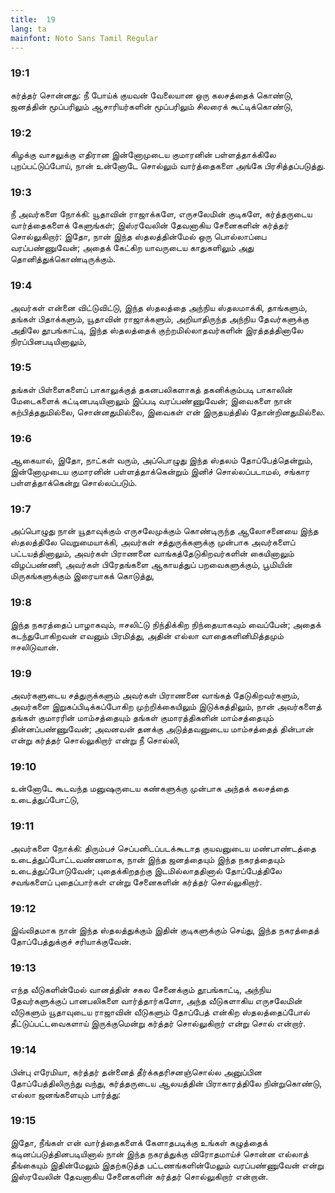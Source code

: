 ```yaml
---
title:  19
lang: ta
mainfont: Noto Sans Tamil Regular
---
```


###  19:1

கர்த்தர் சொன்னது: நீ போய்க் குயவன் வேலையான ஒரு கலசத்தைக் கொண்டு, ஜனத்தின் மூப்பரிலும் ஆசாரியர்களின் மூப்பரிலும் சிலரைக் கூட்டிக்கொண்டு,

###  19:2

கிழக்கு வாசலுக்கு எதிரான இன்னோமுடைய குமாரனின் பள்ளத்தாக்கிலே புறப்பட்டுப்போய், நான் உன்னோடே சொல்லும் வார்த்தைகளை அங்கே பிரசித்தப்படுத்து.

###  19:3

நீ அவர்களை நோக்கி: யூதாவின் ராஜாக்களே, எருசலேமின் குடிகளே, கர்த்தருடைய வார்த்தைகளைக் கேளுங்கள்; இஸ்ரவேலின் தேவனாகிய சேனைகளின் கர்த்தர் சொல்லுகிறார்: இதோ, நான் இந்த ஸ்தலத்தின்மேல் ஒரு பொல்லாப்பை வரப்பண்ணுவேன்; அதைக் கேட்கிற யாவருடைய காதுகளிலும் அது தொனித்துக்கொண்டிருக்கும்.

###  19:4

அவர்கள் என்னை விட்டுவிட்டு, இந்த ஸ்தலத்தை அந்நிய ஸ்தலமாக்கி, தாங்களும், தங்கள் பிதாக்களும், யூதாவின் ராஜாக்களும், அறியாதிருந்த அந்நிய தேவர்களுக்கு அதிலே தூபங்காட்டி, இந்த ஸ்தலத்தைக் குற்றமில்லாதவர்களின் இரத்தத்தினாலே நிரப்பினபடியினாலும்,

###  19:5

தங்கள் பிள்ளைகளைப் பாகாலுக்குத் தகனபலிகளாகத் தகனிக்கும்படி பாகாலின் மேடைகளைக் கட்டினபடியினாலும் இப்படி வரப்பண்ணுவேன்; இவைகளை நான் கற்பித்ததுமில்லை, சொன்னதுமில்லை, இவைகள் என் இருதயத்தில் தோன்றினதுமில்லை.

###  19:6

ஆகையால், இதோ, நாட்கள் வரும், அப்பொழுது இந்த ஸ்தலம் தோப்பேத்தென்றும், இன்னோமுடைய குமாரனின் பள்ளத்தாக்கென்றும் இனிச் சொல்லப்படாமல், சங்கார பள்ளத்தாக்கென்று சொல்லப்படும்.

###  19:7

அப்பொழுது நான் யூதாவுக்கும் எருசலேமுக்கும் கொண்டிருந்த ஆலோசனையை இந்த ஸ்தலத்திலே வெறுமையாக்கி, அவர்கள் சத்துருக்களுக்கு முன்பாக அவர்களைப் பட்டயத்தினாலும், அவர்கள் பிராணனை வாங்கத்தேடுகிறவர்களின் கையினாலும் விழப்பண்ணி, அவர்கள் பிரேதங்களை ஆகாயத்துப் பறவைகளுக்கும், பூமியின் மிருகங்களுக்கும் இரையாகக் கொடுத்து,

###  19:8

இந்த நகரத்தைப் பாழாகவும், ஈசலிட்டு நிந்திக்கிற நிந்தையாகவும் வைப்பேன்; அதைக் கடந்துபோகிறவன் எவனும் பிரமித்து, அதின் எல்லா வாதைகளினிமித்தமும் ஈசலிடுவான்.

###  19:9

அவர்களுடைய சத்துருக்களும் அவர்கள் பிராணனை வாங்கத் தேடுகிறவர்களும், அவர்களை இறுகப்பிடிக்கப்போகிற முற்றிக்கையிலும் இடுக்கத்திலும், நான் அவர்களைத் தங்கள் குமாரரின் மாம்சத்தையும் தங்கள் குமாரத்திகளின் மாம்சத்தையும் தின்னப்பண்ணுவேன்; அவனவன் தனக்கு அடுத்தவனுடைய மாம்சத்தைத் தின்பான் என்று கர்த்தர் சொல்லுகிறார் என்று நீ சொல்லி,

###  19:10

உன்னோடே கூடவந்த மனுஷருடைய கண்களுக்கு முன்பாக அந்தக் கலசத்தை உடைத்துப்போட்டு,

###  19:11

அவர்களை நோக்கி: திரும்பச் செப்பனிடப்படக்கூடாத குயவனுடைய மண்பாண்டத்தை உடைத்துப்போட்டவண்ணமாக, நான் இந்த ஜனத்தையும் இந்த நகரத்தையும் உடைத்துப்போடுவேன்; புதைக்கிறதற்கு இடமில்லாததினால் தோப்பேத்திலே சவங்களைப் புதைப்பார்கள் என்று சேனைகளின் கர்த்தர் சொல்லுகிறார்.

###  19:12

இவ்விதமாக நான் இந்த ஸ்தலத்துக்கும் இதின் குடிகளுக்கும் செய்து, இந்த நகரத்தைத் தோப்பேத்துக்குச் சரியாக்குவேன்.

###  19:13

எந்த வீடுகளின்மேல் வானத்தின் சகல சேனைக்கும் தூபங்காட்டி, அந்நிய தேவர்களுக்குப் பானபலிகளை வார்த்தார்களோ, அந்த வீடுகளாகிய எருசலேமின் வீடுகளும் யூதாவுடைய ராஜாவின் வீடுகளும் தோப்பேத் என்கிற ஸ்தலத்தைப்போல் தீட்டுப்பட்டவைகளாய் இருக்குமென்று கர்த்தர் சொல்லுகிறார் என்று சொல் என்றார்.

###  19:14

பின்பு எரேமியா, கர்த்தர் தன்னைத் தீர்க்கதரிசனஞ்சொல்ல அனுப்பின தோப்பேத்திலிருந்து வந்து, கர்த்தருடைய ஆலயத்தின் பிராகாரத்திலே நின்றுகொண்டு, எல்லா ஜனங்களையும் பார்த்து:

###  19:15

இதோ, நீங்கள் என் வார்த்தைகளைக் கேளாதபடிக்கு உங்கள் கழுத்தைக் கடினப்படுத்தினபடியினால் நான் இந்த நகரத்துக்கு விரோதமாய்ச் சொன்ன எல்லாத் தீங்கையும் இதின்மேலும் இதற்கடுத்த பட்டணங்களின்மேலும் வரப்பண்ணுவேன் என்று இஸ்ரவேலின் தேவனாகிய சேனைகளின் கர்த்தர் சொல்லுகிறார் என்றான்.

